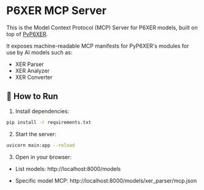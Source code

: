 # P6XER MCP Server

This is the Model Context Protocol (MCP) Server for P6XER models, built on top of [PyP6XER](https://github.com/HassanEmam/PyP6Xe).

It exposes machine-readable MCP manifests for PyP6XER's modules for use by AI models such as:
- XER Parser
- XER Analyzer
- XER Converter

## 🚀 How to Run

1. Install dependencies:

```bash
pip install -r requirements.txt
```

2. Start the server:
```bash
uvicorn main:app --reload
```

3. Open in your browser:

- List models: http://localhost:8000/models

- Specific model MCP: http://localhost:8000/models/xer_parser/mcp.json
